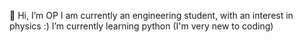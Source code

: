 👋 Hi, I’m OP
I am currently an engineering student, with an interest in physics :)
I’m currently learning python (I'm very new to coding)
